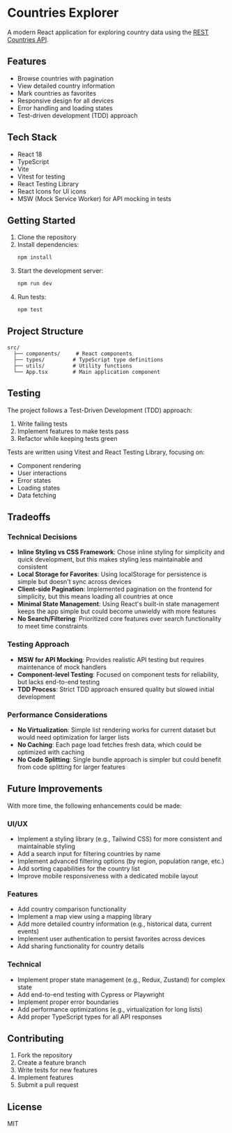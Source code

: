 # Countries Explorer

A modern React application for exploring country data using the [REST Countries API](https://restcountries.com/).

## Features

- Browse countries with pagination
- View detailed country information
- Mark countries as favorites
- Responsive design for all devices
- Error handling and loading states
- Test-driven development (TDD) approach

## Tech Stack

- React 18
- TypeScript
- Vite
- Vitest for testing
- React Testing Library
- React Icons for UI icons
- MSW (Mock Service Worker) for API mocking in tests

## Getting Started

1. Clone the repository
2. Install dependencies:
   ```bash
   npm install
   ```
3. Start the development server:
   ```bash
   npm run dev
   ```
4. Run tests:
   ```bash
   npm test
   ```

## Project Structure

```
src/
  ├── components/     # React components
  ├── types/         # TypeScript type definitions
  ├── utils/         # Utility functions
  └── App.tsx        # Main application component
```

## Testing

The project follows a Test-Driven Development (TDD) approach:

1. Write failing tests
2. Implement features to make tests pass
3. Refactor while keeping tests green

Tests are written using Vitest and React Testing Library, focusing on:

- Component rendering
- User interactions
- Error states
- Loading states
- Data fetching

## Tradeoffs

### Technical Decisions

- **Inline Styling vs CSS Framework**: Chose inline styling for simplicity and quick development, but this makes styling less maintainable and consistent
- **Local Storage for Favorites**: Using localStorage for persistence is simple but doesn't sync across devices
- **Client-side Pagination**: Implemented pagination on the frontend for simplicity, but this means loading all countries at once
- **Minimal State Management**: Using React's built-in state management keeps the app simple but could become unwieldy with more features
- **No Search/Filtering**: Prioritized core features over search functionality to meet time constraints

### Testing Approach

- **MSW for API Mocking**: Provides realistic API testing but requires maintenance of mock handlers
- **Component-level Testing**: Focused on component tests for reliability, but lacks end-to-end testing
- **TDD Process**: Strict TDD approach ensured quality but slowed initial development

### Performance Considerations

- **No Virtualization**: Simple list rendering works for current dataset but would need optimization for larger lists
- **No Caching**: Each page load fetches fresh data, which could be optimized with caching
- **No Code Splitting**: Single bundle approach is simpler but could benefit from code splitting for larger features

## Future Improvements

With more time, the following enhancements could be made:

### UI/UX

- Implement a styling library (e.g., Tailwind CSS) for more consistent and maintainable styling
- Add a search input for filtering countries by name
- Implement advanced filtering options (by region, population range, etc.)
- Add sorting capabilities for the country list
- Improve mobile responsiveness with a dedicated mobile layout

### Features

- Add country comparison functionality
- Implement a map view using a mapping library
- Add more detailed country information (e.g., historical data, current events)
- Implement user authentication to persist favorites across devices
- Add sharing functionality for country details

### Technical

- Implement proper state management (e.g., Redux, Zustand) for complex state
- Add end-to-end testing with Cypress or Playwright
- Implement proper error boundaries
- Add performance optimizations (e.g., virtualization for long lists)
- Add proper TypeScript types for all API responses

## Contributing

1. Fork the repository
2. Create a feature branch
3. Write tests for new features
4. Implement features
5. Submit a pull request

## License

MIT
